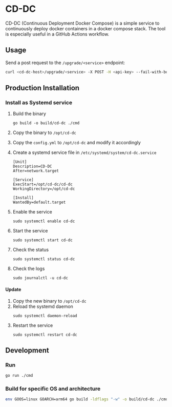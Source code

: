 # CD-DC

CD-DC (Continuous Deployment Docker Compose) is a simple service to continuously deploy docker containers in a docker compose stack. The tool is especially useful in a GitHub Actions workflow.

## Usage

Send a post request to the `/upgrade/<service>` endpoint:

```bash
curl <cd-dc-host>/upgrade/<service> -X POST -H <api-key> --fail-with-body
```

## Production Installation

### Install as Systemd service

1. Build the binary
   ```
   go build -o build/cd-dc ./cmd
   ```
2. Copy the binary to `/opt/cd-dc`
3. Copy the `config.yml` to `/opt/cd-dc` and modify it accordingly
4. Create a systemd service file in `/etc/systemd/system/cd-dc.service`

   ```
   [Unit]
   Description=CD-DC
   After=network.target

   [Service]
   ExecStart=/opt/cd-dc/cd-dc
   WorkingDirectory=/opt/cd-dc

   [Install]
   WantedBy=default.target
   ```

5. Enable the service
   ```
   sudo systemctl enable cd-dc
   ```
6. Start the service
   ```
   sudo systemctl start cd-dc
   ```
7. Check the status
   ```
   sudo systemctl status cd-dc
   ```
8. Check the logs
   ```
   sudo journalctl -u cd-dc
   ```

#### Update

1. Copy the new binary to `/opt/cd-dc`
2. Reload the systemd daemon
   ```
   sudo systemctl daemon-reload
   ```
3. Restart the service
   ```
   sudo systemctl restart cd-dc
   ```

## Development

### Run

```bash
go run ./cmd
```

### Build for specific OS and architecture

```bash
env GOOS=linux GOARCH=arm64 go build -ldflags "-w" -o build/cd-dc ./cmd
```
